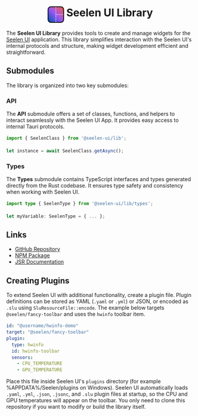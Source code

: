 <h1 align="center">
  <img src="https://raw.githubusercontent.com/eythaann/Seelen-UI/812f64d29162fe49da6f621d5e2a3e4852b8b8b1/documentation/images/logo.svg" width="44" align="top" alt="Seelen UI Logo" />
  Seelen UI Library
</h1>


The **Seelen UI Library** provides tools to create and manage widgets for the [Seelen UI](https://github.com/eythaann/seelen-ui) application. This library simplifies interaction with the Seelen UI's internal protocols and structure, making widget development efficient and straightforward.

## Submodules

The library is organized into two key submodules:

### API

The **API** submodule offers a set of classes, functions, and helpers to interact seamlessly with the Seelen UI App. It provides easy access to internal Tauri protocols.

```ts
import { SeelenClass } from '@seelen-ui/lib';

let instance = await SeelenClass.getAsync();
```

### Types

The **Types** submodule contains TypeScript interfaces and types generated directly from the Rust codebase. It ensures type safety and consistency when working with Seelen UI.

```ts
import type { SeelenType } from '@seelen-ui/lib/types';

let myVariable: SeelenType = { ... };
```

## Links

- [GitHub Repository](https://github.com/Seelen-Inc/slu-lib)
- [NPM Package](https://npmjs.com/package/@seelen-ui/lib)
- [JSR Documentation](https://jsr.io/@seelen-ui/lib)
## Creating Plugins

To extend Seelen UI with additional functionality, create a plugin file. Plugin definitions can be stored as YAML (`.yaml` or `.yml`) or JSON, or encoded as `.slu` using `SluResourceFile::encode`. The example below targets `@seelen/fancy-toolbar` and uses the `hwinfo` toolbar item.

```yml
id: "@username/hwinfo-demo"
target: "@seelen/fancy-toolbar"
plugin:
  type: hwinfo
  id: hwinfo-toolbar
  sensors:
    - CPU_TEMPERATURE
    - GPU_TEMPERATURE
```

Place this file inside Seelen UI's `plugins` directory (for example %APPDATA%/Seelen/plugins on Windows). Seelen UI automatically loads `.yaml`, `.yml`, `.json`, `.jsonc`, and `.slu` plugin files at startup, so the CPU and GPU temperatures will appear on the toolbar.
You only need to clone this repository if you want to modify or build the library itself.
